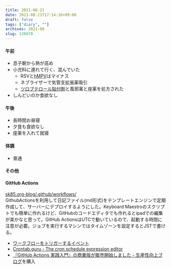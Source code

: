 ```yaml
---
title: 2021-08-21
date: 2021-08-21T17:14:16+09:00
draft: false
tags: ["diary", ""]
archives: 2021-08
slug: 126670
---
```

#### 午前
- 息子朝から熱が高め
- 小児科に連れて行く、混んでいた
  - RSVと[hMPV](https://ja.wikipedia.org/wiki/%E3%83%92%E3%83%88%E3%83%A1%E3%82%BF%E3%83%8B%E3%83%A5%E3%83%BC%E3%83%A2%E3%82%A6%E3%82%A4%E3%83%AB%E3%82%B9)はマイナス
  - ネブライザーで気管支拡張薬吸引
  - [ツロブテロール貼付剤](https://ja.wikipedia.org/wiki/%E3%83%84%E3%83%AD%E3%83%96%E3%83%86%E3%83%AD%E3%83%BC%E3%83%AB)と風邪薬と座薬を処方された
- しんどいのか食欲なし
#### 午後
- 長時間お昼寝
- 夕食も食欲なし
- 座薬を入れて就寝
#### 体調
- 普通
#### その他
#### GitHub Actions
[sk85.org-blog/.github/workflows/](https://github.com/sk85org/sk85.org-blog/tree/main/.github/workflows)  
GithubActionsを利用して日記ファイル(md形式)をテンプレートエンジンで定期作成して、サーバーにデプロイするようにした。Keyboard Maestroのスクリプトでも簡単に作れるけど、GitHubのコードエディタでも作れるとipadでの編集が楽かなと思って。GitHub ActionsはUTCで動いているので、起動する時間に注意が必要。ジョブを実行するマシンではタイムゾーンを設定するとJSTで書ける。
- [ワークフローをトリガーするイベント](https://docs.github.com/ja/actions/reference/events-that-trigger-workflows#scheduled-events)
- [Crontab.guru - The cron schedule expression editor](https://crontab.guru/)
- [『GitHub Actions 実践入門』の商業版が販売開始しました - 生産性向上ブログ](https://www.kaizenprogrammer.com/entry/2020/06/19/085529)を購入
